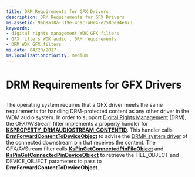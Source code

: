 ```yaml
---
title: DRM Requirements for GFX Drivers
description: DRM Requirements for GFX Drivers
ms.assetid: 9ab9a38a-319e-4c9c-a0e4-e258be94e673
keywords:
- digital rights management WDK GFX filters
- GFX filters WDK audio , DRM requirements
- DRM WDK GFX filters
ms.date: 04/20/2017
ms.localizationpriority: medium
---
```


# DRM Requirements for GFX Drivers


## <span id="drm_requirements_for_gfx_drivers"></span><span id="DRM_REQUIREMENTS_FOR_GFX_DRIVERS"></span>


The operating system requires that a GFX driver meets the same requirements for handling DRM-protected content as any other driver in the WDM audio system. In order to support [Digital Rights Management](digital-rights-management.md) (DRM), the GFX/AVStream filter implements a property handler for [**KSPROPERTY\_DRMAUDIOSTREAM\_CONTENTID**](https://msdn.microsoft.com/library/windows/hardware/ff537351). This handler calls [**DrmForwardContentToDeviceObject**](https://msdn.microsoft.com/library/windows/hardware/ff536351) to advise the [DRMK system driver](kernel-mode-wdm-audio-components.md#drmk_system_driver) of the connected downstream pin that receives the content. The GFX/AVStream filter calls [**KsPinGetConnectedPinFileObject**](https://msdn.microsoft.com/library/windows/hardware/ff563508) and [**KsPinGetConnectedPinDeviceObject**](https://msdn.microsoft.com/library/windows/hardware/ff563507) to retrieve the FILE\_OBJECT and DEVICE\_OBJECT parameters to pass to **DrmForwardContentToDeviceObject**.

 

 




